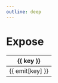 ```yaml
---
outline: deep
---
```


# Expose

<table>

<thead>

<tr>
    <th v-for="key in ['name', 'description']" :key="key">
    {{ key }}
    </th>
</tr>

</thead>

<tbody>

<tr v-for="emit, index in expose" :key='"item" + index'>


<td v-for="key in ['name', 'description']" :key="key">
    {{ emit[key] }}
</td>


</tr>

</tbody>



</table>


<script setup>
import { useData } from 'vitepress'
const { site, theme, page, frontmatter } = useData()

const expose = [
  {"name": "currentPageFirstIndex", "description": "Current index of the first item on the current page"},
  {"name": "currentPageLastIndex", "description": "Current index of the last item on the current page"},
  {"name": "clientItemsLength", "description": "Total number of items in the client-side data"},
  {"name": "maxPaginationNumber", "description": "Maximum pagination number"},
  {"name": "currentPaginationNumber", "description": "Current pagination number"},
  {"name": "isLastPage", "description": "Indicates whether it's the last page"},
  {"name": "isFirstPage", "description": "Indicates whether it's the first page"},
  {"name": "nextPage", "description": "Function to navigate to the next page"},
  {"name": "prevPage", "description": "Function to navigate to the previous page"},
  {"name": "updatePage", "description": "Function to update the current page"},
  {"name": "rowsPerPageOptions", "description": "Options for the number of rows per page"},
  {"name": "rowsPerPageActiveOption", "description": "Currently selected number of rows per page"},
  {"name": "updateRowsPerPageActiveOption", "description": "Function to update the selected number of rows per page"}
]

</script>



